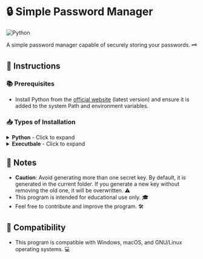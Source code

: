 # 🔒 Simple Password Manager 

![Python](https://img.shields.io/badge/-Python-black?style=flat-square&logo=Python)

A simple password manager capable of securely storing your passwords. 🗝️

## 📝 Instructions

### 📚 Prerequisites
- Install Python from the [official website](https://www.python.org/) (latest version) and ensure it is added to the system Path and environment variables.

### 📥 Types of Installation

<details>
<summary><b>Python</b> - Click to expand</summary>

#### 📥 Installation 
1. Open a terminal or powershell/command prompt. 🖥️
2. Launch the following command to install the required dependencies:
    ```
    pip install -r requirements.txt
    ```
    
#### 🚀 Usage with Python
- Navigate to the script folder in the terminal or powershell/command prompt.
- Launch the script with Python by executing:
    ```
    python Cifra.py
    ```
</details>

<details>
<summary><b>Executbale</b> - Click to expand</summary>

#### Running natively with executable
- To create the executable execute the file "Executable.py" using Python, use the following command:
    ```
    python Executable.py
    ```
</details>

## 📌 Notes
- **Caution**: Avoid generating more than one secret key. By default, it is generated in the current folder. If you generate a new key without removing the old one, it will be overwritten. ⚠️
- This program is intended for educational use only. 🎓
- Feel free to contribute and improve the program. 🛠️

## 🔄 Compatibility
- This program is compatible with Windows, macOS, and GNU/Linux operating systems. 💻
